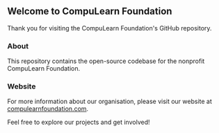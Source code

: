 ## Welcome to CompuLearn Foundation

Thank you for visiting the CompuLearn Foundation's GitHub repository.

### About
This repository contains the open-source codebase for the nonprofit CompuLearn Foundation.

### Website
For more information about our organisation, please visit our website at [compulearnfoundation.com](https://www.compulearnfoundation.com).

Feel free to explore our projects and get involved!

